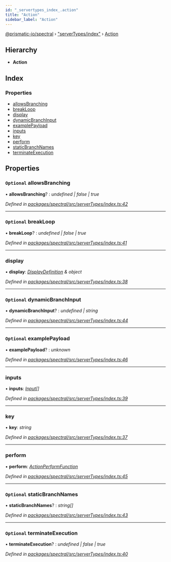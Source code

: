 ```yaml
---
id: "_servertypes_index_.action"
title: "Action"
sidebar_label: "Action"
---
```


[@prismatic-io/spectral](../index.md) › ["serverTypes/index"](../modules/_servertypes_index_.md) › [Action](_servertypes_index_.action.md)

## Hierarchy

* **Action**

## Index

### Properties

* [allowsBranching](_servertypes_index_.action.md#optional-allowsbranching)
* [breakLoop](_servertypes_index_.action.md#optional-breakloop)
* [display](_servertypes_index_.action.md#display)
* [dynamicBranchInput](_servertypes_index_.action.md#optional-dynamicbranchinput)
* [examplePayload](_servertypes_index_.action.md#optional-examplepayload)
* [inputs](_servertypes_index_.action.md#inputs)
* [key](_servertypes_index_.action.md#key)
* [perform](_servertypes_index_.action.md#perform)
* [staticBranchNames](_servertypes_index_.action.md#optional-staticbranchnames)
* [terminateExecution](_servertypes_index_.action.md#optional-terminateexecution)

## Properties

### `Optional` allowsBranching

• **allowsBranching**? : *undefined | false | true*

*Defined in [packages/spectral/src/serverTypes/index.ts:42](https://github.com/prismatic-io/spectral/blob/v8.1.0/packages/spectral/src/serverTypes/index.ts#L42)*

___

### `Optional` breakLoop

• **breakLoop**? : *undefined | false | true*

*Defined in [packages/spectral/src/serverTypes/index.ts:41](https://github.com/prismatic-io/spectral/blob/v8.1.0/packages/spectral/src/serverTypes/index.ts#L41)*

___

###  display

• **display**: *[DisplayDefinition](_types_displaydefinition_.displaydefinition.md) & object*

*Defined in [packages/spectral/src/serverTypes/index.ts:38](https://github.com/prismatic-io/spectral/blob/v8.1.0/packages/spectral/src/serverTypes/index.ts#L38)*

___

### `Optional` dynamicBranchInput

• **dynamicBranchInput**? : *undefined | string*

*Defined in [packages/spectral/src/serverTypes/index.ts:44](https://github.com/prismatic-io/spectral/blob/v8.1.0/packages/spectral/src/serverTypes/index.ts#L44)*

___

### `Optional` examplePayload

• **examplePayload**? : *unknown*

*Defined in [packages/spectral/src/serverTypes/index.ts:46](https://github.com/prismatic-io/spectral/blob/v8.1.0/packages/spectral/src/serverTypes/index.ts#L46)*

___

###  inputs

• **inputs**: *[Input](_servertypes_index_.input.md)[]*

*Defined in [packages/spectral/src/serverTypes/index.ts:39](https://github.com/prismatic-io/spectral/blob/v8.1.0/packages/spectral/src/serverTypes/index.ts#L39)*

___

###  key

• **key**: *string*

*Defined in [packages/spectral/src/serverTypes/index.ts:37](https://github.com/prismatic-io/spectral/blob/v8.1.0/packages/spectral/src/serverTypes/index.ts#L37)*

___

###  perform

• **perform**: *[ActionPerformFunction](../modules/_servertypes_index_.md#actionperformfunction)*

*Defined in [packages/spectral/src/serverTypes/index.ts:45](https://github.com/prismatic-io/spectral/blob/v8.1.0/packages/spectral/src/serverTypes/index.ts#L45)*

___

### `Optional` staticBranchNames

• **staticBranchNames**? : *string[]*

*Defined in [packages/spectral/src/serverTypes/index.ts:43](https://github.com/prismatic-io/spectral/blob/v8.1.0/packages/spectral/src/serverTypes/index.ts#L43)*

___

### `Optional` terminateExecution

• **terminateExecution**? : *undefined | false | true*

*Defined in [packages/spectral/src/serverTypes/index.ts:40](https://github.com/prismatic-io/spectral/blob/v8.1.0/packages/spectral/src/serverTypes/index.ts#L40)*
